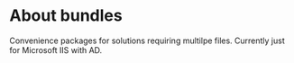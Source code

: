 # About bundles

Convenience packages for solutions requiring multilpe files. Currently just for Microsoft IIS with AD.
